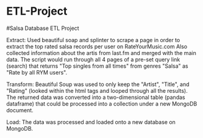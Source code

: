 # ETL-Project

#Salsa Database ETL Project

Extract:
Used beautiful soap and splinter to scrape a page in order to extract the top rated salsa records per user on RateYourMusic.com
Also collected information about the artis from last.fm and merged with the main data.
The script would run through all 4 pages of a pre-set query link (search) that returns "Top singles from all times" from genres "Salsa" as "Rate by all RYM users".

Transform:
Beautiful Soup was used to only keep the "Artist", "Title", and "Rating" (looked within the html tags and looped through all the results). The returned data was converted into a two-dimensional table (pandas dataframe) that could be processed into a collection under a new MongoDB document. 

Load:
The data was processed and loaded onto a new database on MongoDB.
